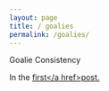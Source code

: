 ```yaml
---
layout: page
title: / goalies
permalink: /goalies/
---
```


Goalie Consistency

In the <a href = "https://spazznolo.github.io/2022/03/28/goalie-consistency-0.html">first</a href>post.